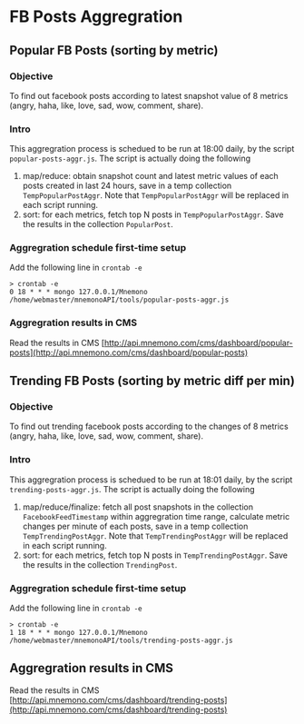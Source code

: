 # FB Posts Aggregration

## Popular FB Posts (sorting by metric)

### Objective

To find out facebook posts according to latest snapshot value of 8 metrics (angry, haha, like, love, sad, wow, comment, share).

### Intro

This aggregration process is schedued to be run at 18:00 daily, by the script `popular-posts-aggr.js`. The script is actually doing the following

1. map/reduce: obtain snapshot count and latest metric values of each posts created in last 24 hours, save in a temp collection `TempPopularPostAggr`. Note that `TempPopularPostAggr` will be replaced in each script running.
2. sort: for each metrics, fetch top N posts in `TempPopularPostAggr`. Save the results in the collection `PopularPost`.

### Aggregration schedule first-time setup

Add the following line in `crontab -e`

    > crontab -e
    0 18 * * * mongo 127.0.0.1/Mnemono /home/webmaster/mnemonoAPI/tools/popular-posts-aggr.js

### Aggregration results in CMS

Read the results in CMS [http://api.mnemono.com/cms/dashboard/popular-posts](http://api.mnemono.com/cms/dashboard/popular-posts)


## Trending FB Posts (sorting by metric diff per min)

### Objective

To find out trending facebook posts according to the changes of 8 metrics (angry, haha, like, love, sad, wow, comment, share).

### Intro

This aggregration process is schedued to be run at 18:01 daily, by the script `trending-posts-aggr.js`. The script is actually doing the following

1. map/reduce/finalize: fetch all post snapshots in the collection `FacebookFeedTimestamp` within aggregration time range, calculate metric changes per minute of each posts, save in a temp collection `TempTrendingPostAggr`. Note that `TempTrendingPostAggr` will be replaced in each script running.
2. sort: for each metrics, fetch top N posts in `TempTrendingPostAggr`. Save the results in the collection `TrendingPost`.

### Aggregration schedule first-time setup

Add the following line in `crontab -e`

    > crontab -e
    1 18 * * * mongo 127.0.0.1/Mnemono /home/webmaster/mnemonoAPI/tools/trending-posts-aggr.js

## Aggregration results in CMS

Read the results in CMS [http://api.mnemono.com/cms/dashboard/trending-posts](http://api.mnemono.com/cms/dashboard/trending-posts)

